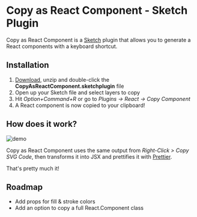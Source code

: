 # Copy as React Component - Sketch Plugin

Copy as React Component is a [Sketch](https://www.sketchapp.com) plugin that allows you to generate a React components with a keyboard shortcut.

## Installation

1.  [Download](https://github.com/jasondonnette/sketch-copy-as-react-component/archive/master.zip), unzip and double-click the **CopyAsReactComponent.sketchplugin** file
2.  Open up your Sketch file and select layers to copy
3.  Hit _Option+Command+R_ or go to _Plugins -> React -> Copy Component_
4.  A React component is now copied to your clipboard!

## How does it work?

![demo](https://user-images.githubusercontent.com/823765/41881002-fadcf788-7895-11e8-8183-09a047caab0f.gif)

Copy as React Component uses the same output from _Right-Click > Copy SVG Code_, then transforms it into JSX and prettifies it with [Prettier](https://github.com/prettier/prettier).

That's pretty much it!

## Roadmap

- Add props for fill & stroke colors
- Add an option to copy a full React.Component class
